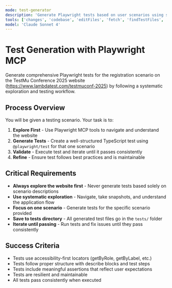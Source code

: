 ```yaml
---
mode: test-generator
description: 'Generate Playwright tests based on user scenarios using systematic exploration'
tools: ['changes', 'codebase', 'editFiles', 'fetch', 'findTestFiles', 'openSimpleBrowser', 'problems', 'runCommands', 'runTasks', 'runTests', 'search', 'searchResults', 'terminalLastCommand', 'terminalSelection', 'testFailure', 'playwright']
model: 'Claude Sonnet 4'
---
```


# Test Generation with Playwright MCP

Generate comprehensive Playwright tests for the registration scenario on the TestMu Conference 2025 website (https://www.lambdatest.com/testmuconf-2025) by following a systematic exploration and testing workflow.

## Process Overview

You will be given a testing scenario. Your task is to:

1. **Explore First** - Use Playwright MCP tools to navigate and understand the website
2. **Generate Tests** - Create a well-structured TypeScript test using `@playwright/test` for that one scenario
3. **Validate** - Execute test and iterate until it passes consistently
4. **Refine** - Ensure test follows best practices and is maintainable

## Critical Requirements

- **Always explore the website first** - Never generate tests based solely on scenario descriptions
- **Use systematic exploration** - Navigate, take snapshots, and understand the application flow
- **Focus on one scenario** - Generate tests for the specific scenario provided
- **Save to tests directory** - All generated test files go in the `tests/` folder
- **Iterate until passing** - Run tests and fix issues until they pass consistently

## Success Criteria

- Tests use accessibility-first locators (getByRole, getByLabel, etc.)
- Tests follow proper structure with describe blocks and test steps
- Tests include meaningful assertions that reflect user expectations
- Tests are resilient and maintainable
- All tests pass consistently when executed 
